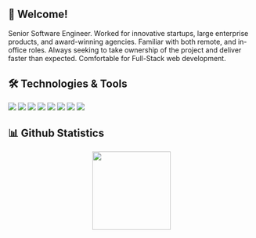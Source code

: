 <!--

I don't need comments in my code. You need to level up )))

-->
## 👋 Welcome!

Senior Software Engineer. Worked for innovative startups, large enterprise products, and award-winning agencies. 
Familiar with both remote, and in-office roles. Always seeking to take ownership of the project and deliver faster than expected. 
Comfortable for Full-Stack web development.

## 🛠️ Technologies & Tools

![](https://img.shields.io/badge/Code-JavaScript-informational?style=flat&color=informational&logo=javascript)
![](https://img.shields.io/badge/Code-React-informational?style=flat&color=informational&logo=react)
![](https://img.shields.io/badge/Code-TypeScript-informational?style=flat&color=informational)
![](https://img.shields.io/badge/Code-EcmaScript-informational?style=flat&color=informational)
![](https://img.shields.io/badge/Code-Node-informational?style=flat&color=informational&logo=node.js)
![](https://img.shields.io/badge/Tool-Webpack-informational?style=flat&color=warning&logo=webpack)
![](https://img.shields.io/badge/Tool-Jest-informational?style=flat&color=warning&logo=jest)
![](https://img.shields.io/badge/Tool-Docker-informational?style=flat&color=warning&logo=docker)


<h2>📊 Github Statistics</h2>

<div style="display: flex; justify-content: center;">
<!--   <img src="https://github-readme-stats.vercel.app/api?username=Davronov-Alimardon" style="height:160px" alt="" /> -->
  <img src="https://github-readme-streak-stats.herokuapp.com/?user=Davronov-Alimardon" style="height:160px" alt="" />
</div>

<!--

https://www.youtube.com/watch?v=HfevlShH-74

-->
